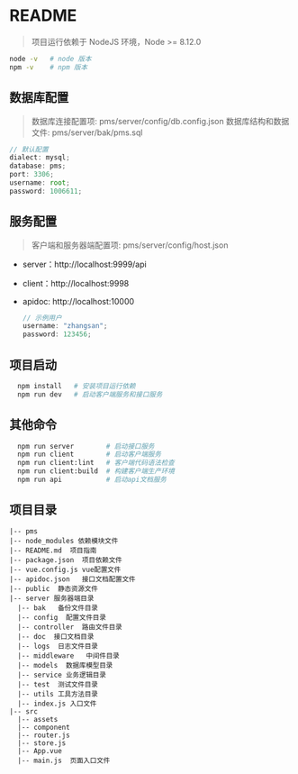 # README

> 项目运行依赖于 NodeJS 环境，Node >= 8.12.0

```bash
node -v   # node 版本
npm -v    # npm 版本
```

## 数据库配置

> 数据库连接配置项: pms/server/config/db.config.json
> 数据库结构和数据文件: pms/server/bak/pms.sql

```javascript
// 默认配置
dialect: mysql;
database: pms;
port: 3306;
username: root;
password: 1006611;
```

## 服务配置

> 客户端和服务器端配置项: pms/server/config/host.json

- server：http://localhost:9999/api

- client：http://localhost:9998

- apidoc: http://localhost:10000

  ```javascript
  // 示例用户
  username: "zhangsan";
  password: 123456;
  ```

## 项目启动

```bash
  npm install   # 安装项目运行依赖
  npm run dev   # 启动客户端服务和接口服务
```

## 其他命令

```bash
  npm run server        # 启动接口服务
  npm run client        # 启动客户端服务
  npm run client:lint   # 客户端代码语法检查
  npm run client:build  # 构建客户端生产环境
  npm run api           # 启动api文档服务
```

## 项目目录

```
|-- pms
|-- node_modules 依赖模块文件
|-- README.md  项目指南
|-- package.json  项目依赖文件
|-- vue.config.js vue配置文件
|-- apidoc.json   接口文档配置文件
|-- public  静态资源文件
|-- server 服务器端目录
  |-- bak   备份文件目录
  |-- config  配置文件目录
  |-- controller  路由文件目录
  |-- doc  接口文档目录
  |-- logs  日志文件目录
  |-- middleware   中间件目录
  |-- models  数据库模型目录
  |-- service 业务逻辑目录
  |-- test  测试文件目录
  |-- utils 工具方法目录
  |-- index.js 入口文件
|-- src
  |-- assets
  |-- component
  |-- router.js
  |-- store.js
  |-- App.vue
  |-- main.js  页面入口文件
```
